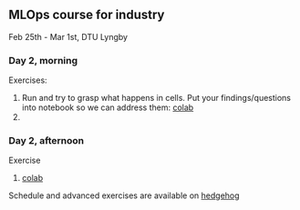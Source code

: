 ## MLOps course for industry
Feb 25th - Mar 1st, DTU Lyngby

### Day 2, morning
Exercises:
  1. Run and try to grasp what happens in cells. Put your findings/questions into notebook so we can address them: [colab](course/en/day2/transformers.ipynb)
  2.
### Day 2, afternoon

Exercise 
  1. [colab](course/en/day2/HF_wandb.ipynb)

Schedule and advanced exercises are available on [hedgehog](https://demo.hedgedoc.org/qCRpSmQ4RoCxLaA3diBJLQ?both) 
